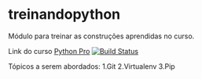 # treinandopython

Módulo para treinar as construções aprendidas no curso.

Link do curso [Python Pro](https://pythonpro.com.br/)
[![Build Status](https://travis-ci.com/sallesgabiel/treinandopython.svg?branch=main)](https://travis-ci.com/sallesgabiel/treinandopython)

Tópicos a serem abordados:
1.Git
2.Virtualenv
3.Pip